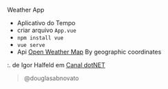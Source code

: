 Weather App
- Aplicativo do Tempo
- criar arquivo `App.vue`
- `npm install vue`
- `vue serve`
- Api [Open Weather Map](https://openweathermap.org/) By geographic coordinates<br/>

:. de Igor Halfeld em [Canal dotNET](https://www.youtube.com/watch?v=C_6vfcGcHHI)

>@douglasabnovato